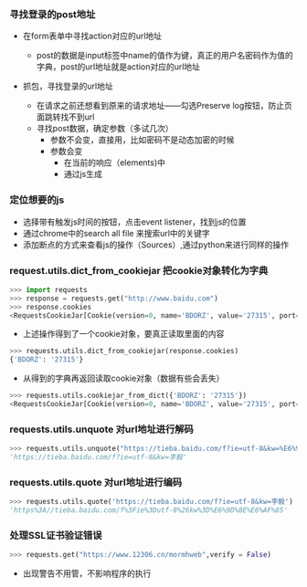 ### 寻找登录的post地址
- 在form表单中寻找action对应的url地址
  - post的数据是input标签中name的值作为键，真正的用户名密码作为值的字典，post的url地址就是action对应的url地址

- 抓包，寻找登录的url地址
  - 在请求之前还想看到原来的请求地址——勾选Preserve log按钮，防止页面跳转找不到url
  - 寻找post数据，确定参数（多试几次）
    - 参数不会变，直接用，比如密码不是动态加密的时候
    - 参数会变
       - 在当前的响应（elements)中
       - 通过js生成

### 定位想要的js
 - 选择带有触发js时间的按钮，点击event listener，找到js的位置
 - 通过chrome中的search all file 来搜索url中的关键字
 - 添加断点的方式来查看js的操作（Sources）,通过python来进行同样的操作

### request.utils.dict_from_cookiejar 把cookie对象转化为字典
```Python
>>> import requests
>>> response = requests.get("http://www.baidu.com")
>>> response.cookies
<RequestsCookieJar[Cookie(version=0, name='BDORZ', value='27315', port=None, port_specified=False, domain='.baidu.com', domain_specified=True, domain_initial_dot=True, path='/', path_specified=True, secure=False, expires=1544489805, discard=False, comment=None, comment_url=None, rest={}, rfc2109=False)]>
```
- 上述操作得到了一个cookie对象，要真正读取里面的内容
```Python
>>> requests.utils.dict_from_cookiejar(response.cookies)
{'BDORZ': '27315'}
```
- 从得到的字典再返回读取cookie对象（数据有些会丢失）
```Python
>>> requests.utils.cookiejar_from_dict({'BDORZ': '27315'})
<RequestsCookieJar[Cookie(version=0, name='BDORZ', value='27315', port=None, port_specified=False, domain='', domain_specified=False, domain_initial_dot=False, path='/', path_specified=True, secure=False, expires=None, discard=True, comment=None, comment_url=None, rest={'HttpOnly': None}, rfc2109=False)]>
```
### requests.utils.unquote 对url地址进行解码
```Python
>>> requests.utils.unquote("https://tieba.baidu.com/f?ie=utf-8&kw=%E6%9D%8E%E6%AF%85")
'https://tieba.baidu.com/f?ie=utf-8&kw=李毅'
```
### requests.utils.quote 对url地址进行编码
```Python
>>> requests.utils.quote('https://tieba.baidu.com/f?ie=utf-8&kw=李毅')
'https%3A//tieba.baidu.com/f%3Fie%3Dutf-8%26kw%3D%E6%9D%8E%E6%AF%85'
```
### 处理SSL证书验证错误
```Python
>>> requests.get("https://www.12306.cn/mormhweb",verify = False)
```
 - 出现警告不用管，不影响程序的执行
